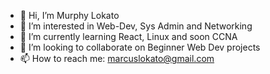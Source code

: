 - 👋 Hi, I’m Murphy Lokato
- 👀 I’m interested in Web-Dev, Sys Admin and Networking
- 🌱 I’m currently learning React, Linux and soon CCNA
- 💞️ I’m looking to collaborate on Beginner Web Dev projects
- 📫 How to reach me: marcuslokato@gmail.com

<!---
mlokato/mlokato is a ✨ special ✨ repository because its `README.md` (this file) appears on your GitHub profile.
You can click the Preview link to take a look at your changes.
--->

